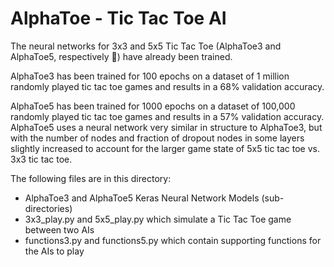 # AlphaToe - Tic Tac Toe AI

The neural networks for 3x3 and 5x5 Tic Tac Toe (AlphaToe3 and AlphaToe5, respectively :nail_care:) have already been trained. 

AlphaToe3 has been trained for 100 epochs on a dataset of 1 million randomly played tic tac toe games and results in a 68% validation accuracy.

AlphaToe5 has been trained for 1000 epochs on a dataset of 100,000 randomly played tic tac toe games and results in a 57% validation accuracy. AlphaToe5 uses a neural network very similar in structure to AlphaToe3, but with the number of nodes and fraction of dropout nodes in some layers slightly increased to account for the larger game state of 5x5 tic tac toe vs. 3x3 tic tac toe.

The following files are in this directory:
* AlphaToe3 and AlphaToe5 Keras Neural Network Models (sub-directories)
* 3x3_play.py and 5x5_play.py which simulate a Tic Tac Toe game between two AIs
* functions3.py and functions5.py which contain supporting functions for the AIs to play
